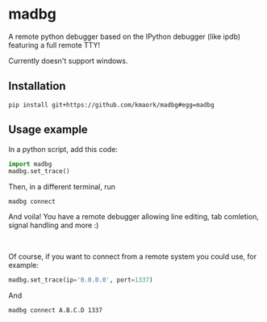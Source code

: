 # madbg
A remote python debugger based on the IPython debugger (like ipdb) featuring a full remote TTY!

Currently doesn't support windows.

## Installation
`pip install git+https://github.com/kmaork/madbg#egg=madbg`

## Usage example
In a python script, add this code:
```python
import madbg
madbg.set_trace()
```
Then, in a different terminal, run

`madbg connect`

And voila! You have a remote debugger allowing line editing, tab comletion, signal handling and more :)

<br>

Of course, if you want to connect from a remote system you could use, for example:
```python
madbg.set_trace(ip='0.0.0.0', port=1337)
```
And

`madbg connect A.B.C.D 1337`
